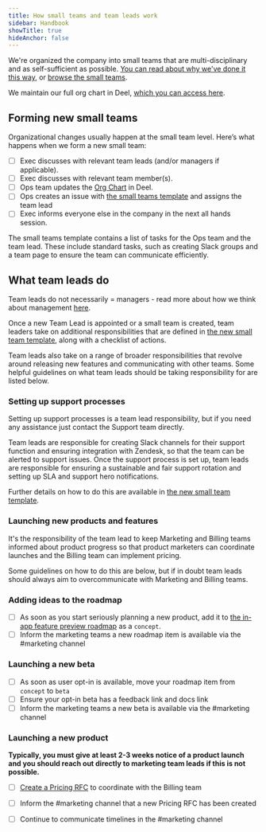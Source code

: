 ```yaml
---
title: How small teams and team leads work
sidebar: Handbook
showTitle: true
hideAnchor: false
---
```


We're organized the company into small teams that are multi-disciplinary and as self-sufficient as possible. [You can read about why we've done it this way](/handbook/company/small-teams), or [browse the small teams](/teams).

We maintain our full org chart in Deel, [which you can access here](https://app.deel.com/organization-chart/organization/834ac289-7c04-4d93-91f0-8922c5664b77?groupBy=group-by-report).

## Forming new small teams

Organizational changes usually happen at the small team level. Here’s what happens when we form a new small team: 

- [ ] Exec discusses with relevant team leads (and/or managers if applicable).
- [ ] Exec discusses with relevant team member(s). 
- [ ] Ops team updates the [Org Chart](https://app.deel.com/organization-chart/organization/834ac289-7c04-4d93-91f0-8922c5664b77?groupBy=group-by-report) in Deel.
- [ ] Ops creates an issue with [the small teams template](https://github.com/PostHog/company-internal/blob/master/.github/ISSUE_TEMPLATE/new-small-team.md) and assigns the team lead
- [ ] Exec informs everyone else in the company in the next all hands session.

The small teams template contains a list of tasks for the Ops team and the team lead. These include standard tasks, such as creating Slack groups and a team page to ensure the team can communicate efficiently. 

## What team leads do

Team leads do not necessarily = managers - read more about how we think about management [here](/handbook/company/management). 

Once a new Team Lead is appointed or a small team is created, team leaders take on additional responsibilities that are defined in [the new small team template](https://github.com/PostHog/company-internal/blob/master/.github/ISSUE_TEMPLATE/new-small-team.md), along with a checklist of actions. 

Team leads also take on a range of broader responsibilities that revolve around releasing new features and communicating with other teams. Some helpful guidelines on what team leads should be taking responsibility for are listed below. 

### Setting up support processes
Setting up support processes is a team lead responsibility, but if you need any assistance just contact the Support team directly.

Team leads are responsible for creating Slack channels for their support function and ensuring integration with Zendesk, so that the team can be alerted to support issues. Once the support process is set up, team leads are responsible for ensuring a sustainable and fair support rotation and setting up SLA and support hero notifications. 

Further details on how to do this are available in [the new small team template](https://github.com/PostHog/company-internal/blob/master/.github/ISSUE_TEMPLATE/new-small-team.md). 

### Launching new products and features
It's the responsibility of the team lead to keep Marketing and Billing teams informed about product progress so that product marketers can coordinate launches and the Billing team can implement pricing. 

Some guidelines on how to do this are below, but if in doubt team leads should always aim to overcommunicate with Marketing and Billing teams. 

### Adding ideas to the roadmap

- [ ] As soon as you start seriously planning a new product, add it to [the in-app feature preview roadmap](https://posthog.com/docs/feature-flags/early-access-feature-management) as a `concept`.
- [ ] Inform the marketing teams a new roadmap item is available via the #marketing channel

### Launching a new beta

- [ ] As soon as user opt-in is available, move your roadmap item from `concept` to `beta`
- [ ] Ensure your opt-in beta has a feedback link and docs link
- [ ] Inform the marketing teams a new beta is available via the #marketing channel

### Launching a new product

**Typically, you must give at least 2-3 weeks notice of a product launch and you should reach out directly to marketing team leads if this is not possible.**

- [ ] [Create a Pricing RFC](https://github.com/PostHog/product-internal/blob/main/requests-for-comments/templates/request-for-comments-new-pricing.md?plain=1) to coordinate with the Billing team
- [ ] Inform the #marketing channel that a new Pricing RFC has been created
- [ ] Continue to communicate timelines in the #marketing channel



